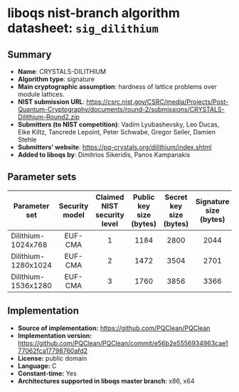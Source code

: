 liboqs nist-branch algorithm datasheet: `sig_dilithium`
===================================================

Summary
-------

- **Name**: CRYSTALS-DILITHIUM
- **Algorithm type**: signature
- **Main cryptographic assumption**: hardness of lattice problems over module lattices.
- **NIST submission URL**: https://csrc.nist.gov/CSRC/media/Projects/Post-Quantum-Cryptography/documents/round-2/submissions/CRYSTALS-Dilithium-Round2.zip
- **Submitters (to NIST competition)**: Vadim Lyubashevsky, Leo Ducas, Eike Kiltz, Tancrede Lepoint, Peter Schwabe, Gregor Seiler, Damien Stehle
- **Submitters' website**: https://pq-crystals.org/dilithium/index.shtml
- **Added to liboqs by**: Dimitrios Sikeridis, Panos Kampanakis

Parameter sets
--------------

| Parameter set       | Security model | Claimed NIST security level | Public key size (bytes) | Secret key size (bytes) | Signature size (bytes) |
|---------------------|:--------------:|:---------------------------:|:-----------------------:|:-----------------------:|:----------------------:|
| Dilithium-1024x768  |    EUF-CMA     |              1              |          1184           |          2800           |          2044          |
| Dilithium-1280x1024 |    EUF-CMA     |              2              |          1472           |          3504           |          2701          |
| Dilithium-1536x1280 |    EUF-CMA     |              3              |          1760           |          3856           |          3366          |


Implementation
--------------

- **Source of implementation:** https://github.com/PQClean/PQClean
- **Implementation version:** https://github.com/PQClean/PQClean/commit/e56b2e5556934963cae177062fca17798760afd2
- **License:** public domain
- **Language:** C
- **Constant-time:** Yes
- **Architectures supported in liboqs master branch**: x86, x64

